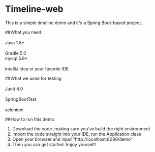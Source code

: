 # Timeline-web

This is a simple timeline demo and it's a Spring Boot-based project.

##What you need<br>  
Java 1.8+<br>  
Gradle 5.0<br>
mysql 5.6+<br>  
IntelliJ idea or your favorite IDE

##What we used for testing<br>  
Junit 4.0<br>  
SpringBootTest<br>  
selenium

##How to run this demo<br>  
1. Download the code ,making sure you've build the right environment<br>  
2. Import the code straight into your IDE, run the Application class<br>  
3. Open your browser and input "http://localhost:8080/demo"<br>  
4. Then you can get started. Enjoy yourself!